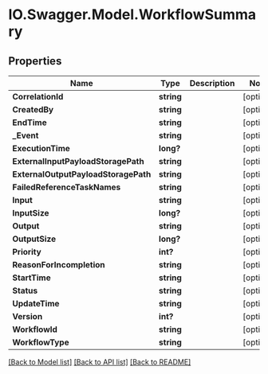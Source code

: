 # IO.Swagger.Model.WorkflowSummary
## Properties

Name | Type | Description | Notes
------------ | ------------- | ------------- | -------------
**CorrelationId** | **string** |  | [optional] 
**CreatedBy** | **string** |  | [optional] 
**EndTime** | **string** |  | [optional] 
**_Event** | **string** |  | [optional] 
**ExecutionTime** | **long?** |  | [optional] 
**ExternalInputPayloadStoragePath** | **string** |  | [optional] 
**ExternalOutputPayloadStoragePath** | **string** |  | [optional] 
**FailedReferenceTaskNames** | **string** |  | [optional] 
**Input** | **string** |  | [optional] 
**InputSize** | **long?** |  | [optional] 
**Output** | **string** |  | [optional] 
**OutputSize** | **long?** |  | [optional] 
**Priority** | **int?** |  | [optional] 
**ReasonForIncompletion** | **string** |  | [optional] 
**StartTime** | **string** |  | [optional] 
**Status** | **string** |  | [optional] 
**UpdateTime** | **string** |  | [optional] 
**Version** | **int?** |  | [optional] 
**WorkflowId** | **string** |  | [optional] 
**WorkflowType** | **string** |  | [optional] 

[[Back to Model list]](../README.md#documentation-for-models) [[Back to API list]](../README.md#documentation-for-api-endpoints) [[Back to README]](../README.md)

